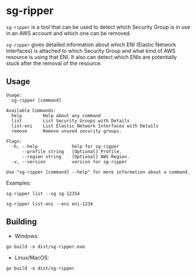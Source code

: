 # sg-ripper

`sg-ripper` is a tool that can be used to detect which Security Group is in use in an AWS account and which one can 
be removed. 

`sg-ripper` gives detailed information about which ENI (Elastic Network Interfaces) is attached to which 
Security Group and what kind of AWS resource is using that ENI. It also can detect which ENIs are potentially stuck
after the removal of the resource.

## Usage

```shell
Usage:
  sg-ripper [command]

Available Commands:
  help        Help about any command
  list        List Security Groups with Details
  list-eni    List Elastic Network Interfaces with Details
  remove      Remove unused security groups.

Flags:
  -h, --help             help for sg-ripper
      --profile string   [Optional] Profile.
      --region string    [Optional] AWS Region.
  -v, --version          version for sg-ripper

Use "sg-ripper [command] --help" for more information about a command.

```

Examples:

```shell
sg-ripper list --sg sg-12354
```

```shell
sg-ripper list-eni --eni eni-1234
```

## Building

- Windows:  

```shell
go build -o dist/sg-ripper.exe
```

- Linux/MacOS:  

```shell
go build -o dist/sg-ripper
```